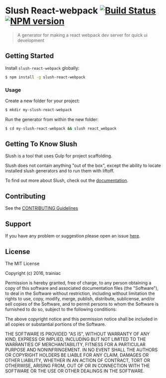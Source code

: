 # Slush React-webpack [![Build Status](https://secure.travis-ci.org/adrian/slush-react-webpack.png?branch=master)](https://travis-ci.org/adrian/slush-react-webpack) [![NPM version](https://badge-me.herokuapp.com/api/npm/slush-react-webpack.png)](http://badges.enytc.com/for/npm/slush-react-webpack)

> A generator for making a react webpack dev server for quick ui development


## Getting Started

Install `slush-react-webpack` globally:

```bash
$ npm install -g slush-react-webpack
```

### Usage

Create a new folder for your project:

```bash
$ mkdir my-slush-react-webpack
```

Run the generator from within the new folder:

```bash
$ cd my-slush-react-webpack && slush react_webpack
```

## Getting To Know Slush

Slush is a tool that uses Gulp for project scaffolding.

Slush does not contain anything "out of the box", except the ability to locate installed slush generators and to run them with liftoff.

To find out more about Slush, check out the [documentation](https://github.com/slushjs/slush).

## Contributing

See the [CONTRIBUTING Guidelines](https://github.com/adrian/slush-react-webpack/blob/master/CONTRIBUTING.md)

## Support
If you have any problem or suggestion please open an issue [here](https://github.com/adrian/slush-react-webpack/issues).

## License 

The MIT License

Copyright (c) 2016, trainiac

Permission is hereby granted, free of charge, to any person
obtaining a copy of this software and associated documentation
files (the "Software"), to deal in the Software without
restriction, including without limitation the rights to use,
copy, modify, merge, publish, distribute, sublicense, and/or sell
copies of the Software, and to permit persons to whom the
Software is furnished to do so, subject to the following
conditions:

The above copyright notice and this permission notice shall be
included in all copies or substantial portions of the Software.

THE SOFTWARE IS PROVIDED "AS IS", WITHOUT WARRANTY OF ANY KIND,
EXPRESS OR IMPLIED, INCLUDING BUT NOT LIMITED TO THE WARRANTIES
OF MERCHANTABILITY, FITNESS FOR A PARTICULAR PURPOSE AND
NONINFRINGEMENT. IN NO EVENT SHALL THE AUTHORS OR COPYRIGHT
HOLDERS BE LIABLE FOR ANY CLAIM, DAMAGES OR OTHER LIABILITY,
WHETHER IN AN ACTION OF CONTRACT, TORT OR OTHERWISE, ARISING
FROM, OUT OF OR IN CONNECTION WITH THE SOFTWARE OR THE USE OR
OTHER DEALINGS IN THE SOFTWARE.

